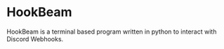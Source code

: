 # HookBeam
HookBeam is a terminal based program written in python to interact with Discord Webhooks.
